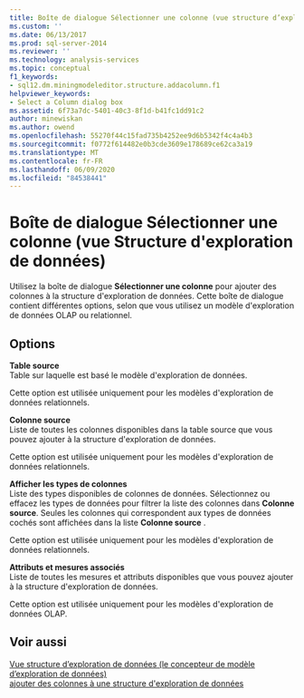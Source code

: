 ```yaml
---
title: Boîte de dialogue Sélectionner une colonne (vue structure d’exploration de données) | Microsoft Docs
ms.custom: ''
ms.date: 06/13/2017
ms.prod: sql-server-2014
ms.reviewer: ''
ms.technology: analysis-services
ms.topic: conceptual
f1_keywords:
- sql12.dm.miningmodeleditor.structure.addacolumn.f1
helpviewer_keywords:
- Select a Column dialog box
ms.assetid: 6f73a7dc-5401-40c3-8f1d-b41fc1dd91c2
author: minewiskan
ms.author: owend
ms.openlocfilehash: 55270f44c15fad735b4252ee9d6b5342f4c4a4b3
ms.sourcegitcommit: f0772f614482e0b3cde3609e178689ce62ca3a19
ms.translationtype: MT
ms.contentlocale: fr-FR
ms.lasthandoff: 06/09/2020
ms.locfileid: "84538441"
---
```

# <a name="select-a-column-dialog-box-mining-structure-view"></a>Boîte de dialogue Sélectionner une colonne (vue Structure d'exploration de données)
  Utilisez la boîte de dialogue **Sélectionner une colonne** pour ajouter des colonnes à la structure d'exploration de données. Cette boîte de dialogue contient différentes options, selon que vous utilisez un modèle d'exploration de données OLAP ou relationnel.  
  
## <a name="options"></a>Options  
 **Table source**  
 Table sur laquelle est basé le modèle d'exploration de données.  
  
 Cette option est utilisée uniquement pour les modèles d'exploration de données relationnels.  
  
 **Colonne source**  
 Liste de toutes les colonnes disponibles dans la table source que vous pouvez ajouter à la structure d'exploration de données.  
  
 Cette option est utilisée uniquement pour les modèles d'exploration de données relationnels.  
  
 **Afficher les types de colonnes**  
 Liste des types disponibles de colonnes de données. Sélectionnez ou effacez les types de données pour filtrer la liste des colonnes dans **Colonne source**. Seules les colonnes qui correspondent aux types de données cochés sont affichées dans la liste **Colonne source** .  
  
 Cette option est utilisée uniquement pour les modèles d'exploration de données relationnels.  
  
 **Attributs et mesures associés**  
 Liste de toutes les mesures et attributs disponibles que vous pouvez ajouter à la structure d'exploration de données.  
  
 Cette option est utilisée uniquement pour les modèles d'exploration de données OLAP.  
  
## <a name="see-also"></a>Voir aussi  
 [Vue structure d’exploration de données &#40;le concepteur de modèle d’exploration de données&#41;](mining-structure-view-data-mining-model-designer.md)   
 [ajouter des colonnes à une structure d'exploration de données](data-mining/add-columns-to-a-mining-structure.md)  
  
  
